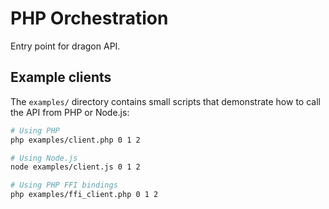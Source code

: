 # PHP Orchestration

Entry point for dragon API.

## Example clients

The `examples/` directory contains small scripts that demonstrate how to call
the API from PHP or Node.js:

```bash
# Using PHP
php examples/client.php 0 1 2

# Using Node.js
node examples/client.js 0 1 2

# Using PHP FFI bindings
php examples/ffi_client.php 0 1 2
```
